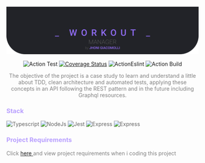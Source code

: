 

<div align='center'>

![Image](resources/logo.svg)

![Action Test](https://github.com/jhonigiacomolli/workout-manager/actions/workflows/test.yml/badge.svg)
[![Coverage Status](https://coveralls.io/repos/github/jhonigiacomolli/workout-manager/badge.svg?branch=)](https://coveralls.io/github/jhonigiacomolli/workout-manager?branch=)
![ActionEslint](https://github.com/jhonigiacomolli/workout-manager/actions/workflows/lint.yml/badge.svg)
![Action Build](https://github.com/jhonigiacomolli/workout-manager/actions/workflows/build.yml/badge.svg)

</div>


<font color='gray'>
<p align='center'>
The objective of the project is a case study to learn and understand a little about TDD, clean architecture and automated tests, applying these concepts in an API following the REST pattern and in the future including Graphql resources.
</p>

<font color='#B9A0FF'>

### Stack

<font color='#666666'>

![Typescript](https://img.shields.io/badge/TypeScript-3178C6.svg?style=for-the-badge&logo=TypeScript&logoColor=white)
![NodeJs](https://img.shields.io/badge/Node.js-339933.svg?style=for-the-badge&logo=nodedotjs&logoColor=white)
![Jest](https://img.shields.io/badge/Jest-C21325.svg?style=for-the-badge&logo=Jest&logoColor=white)
![Express](https://img.shields.io/badge/Express-000000.svg?style=for-the-badge&logo=Express&logoColor=white)
![Express](https://img.shields.io/badge/PostgreSQL-4169E1.svg?style=for-the-badge&logo=PostgreSQL&logoColor=white)

<font color='#B9A0FF'>

### Project Requirements

<font color='gray'>

Click [here ](https://elastic-tangelo-d0a.notion.site/Workout-Manager-11eb94ca063b4ebca048cc7c773be3a2?pvs=4) and view project requirements when i coding this project

</font>

